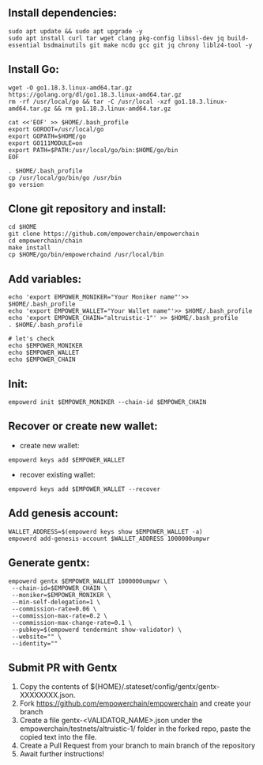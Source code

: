## Install dependencies:
```
sudo apt update && sudo apt upgrade -y
sudo apt install curl tar wget clang pkg-config libssl-dev jq build-essential bsdmainutils git make ncdu gcc git jq chrony liblz4-tool -y
```
## Install Go:
```
wget -O go1.18.3.linux-amd64.tar.gz https://golang.org/dl/go1.18.3.linux-amd64.tar.gz
rm -rf /usr/local/go && tar -C /usr/local -xzf go1.18.3.linux-amd64.tar.gz && rm go1.18.3.linux-amd64.tar.gz

cat <<'EOF' >> $HOME/.bash_profile
export GOROOT=/usr/local/go
export GOPATH=$HOME/go
export GO111MODULE=on
export PATH=$PATH:/usr/local/go/bin:$HOME/go/bin
EOF

. $HOME/.bash_profile
cp /usr/local/go/bin/go /usr/bin
go version
```
## Clone git repository and install:
```
cd $HOME
git clone https://github.com/empowerchain/empowerchain
cd empowerchain/chain
make install
cp $HOME/go/bin/empowerchaind /usr/local/bin
```
## Add variables:
```
echo 'export EMPOWER_MONIKER="Your Moniker name"'>> $HOME/.bash_profile
echo 'export EMPOWER_WALLET="Your Wallet name"'>> $HOME/.bash_profile
echo 'export EMPOWER_CHAIN="altruistic-1"' >> $HOME/.bash_profile
. $HOME/.bash_profile

# let's check
echo $EMPOWER_MONIKER
echo $EMPOWER_WALLET
echo $EMPOWER_CHAIN
```
## Init:
```
empowerd init $EMPOWER_MONIKER --chain-id $EMPOWER_CHAIN
```
## Recover or create new wallet:
* create new wallet:
```
empowerd keys add $EMPOWER_WALLET
```
* recover existing wallet:
```
empowerd keys add $EMPOWER_WALLET --recover
```
## Add genesis account:
```
WALLET_ADDRESS=$(empowerd keys show $EMPOWER_WALLET -a)
empowerd add-genesis-account $WALLET_ADDRESS 1000000umpwr
```
## Generate gentx:
```
empowerd gentx $EMPOWER_WALLET 1000000umpwr \
 --chain-id=$EMPOWER_CHAIN \
 --moniker=$EMPOWER_MONIKER \
 --min-self-delegation=1 \
 --commission-rate=0.06 \
 --commission-max-rate=0.2 \
 --commission-max-change-rate=0.1 \
 --pubkey=$(empowerd tendermint show-validator) \
 --website="" \
 --identity=""
```
## Submit PR with Gentx
1. Copy the contents of ${HOME}/.stateset/config/gentx/gentx-XXXXXXXX.json.
2. Fork https://github.com/empowerchain/empowerchain  and create your branch
3. Create a file gentx-<VALIDATOR_NAME>.json under the empowerchain/testnets/altruistic-1/ folder in the forked repo, paste the copied text into the file.
4. Create a Pull Request from your branch to main branch of the repository
5. Await further instructions!
